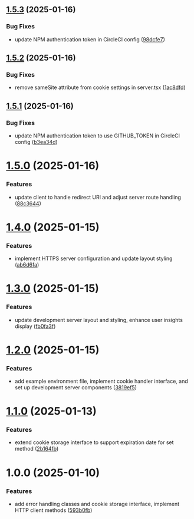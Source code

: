 ## [1.5.3](https://github.com/trustedshops-public/cot-js-integration-library/compare/1.5.2...1.5.3) (2025-01-16)


### Bug Fixes

* update NPM authentication token in CircleCI config ([98dcfe7](https://github.com/trustedshops-public/cot-js-integration-library/commit/98dcfe79a1527dbbb180c51c85326ea09e02c7b5))

## [1.5.2](https://github.com/trustedshops-public/cot-js-integration-library/compare/1.5.1...1.5.2) (2025-01-16)


### Bug Fixes

* remove sameSite attribute from cookie settings in server.tsx ([1ac8dfd](https://github.com/trustedshops-public/cot-js-integration-library/commit/1ac8dfdaa6cd89a12683b055c4aec6996d515f18))

## [1.5.1](https://github.com/trustedshops-public/cot-js-integration-library/compare/1.5.0...1.5.1) (2025-01-16)


### Bug Fixes

* update NPM authentication token to use GITHUB_TOKEN in CircleCI config ([b3ea34d](https://github.com/trustedshops-public/cot-js-integration-library/commit/b3ea34d8b2f0b25462b4a3fbb40ad8613f167b86))

# [1.5.0](https://github.com/trustedshops-public/cot-js-integration-library/compare/1.4.0...1.5.0) (2025-01-16)


### Features

* update client to handle redirect URI and adjust server route handling ([88c3644](https://github.com/trustedshops-public/cot-js-integration-library/commit/88c36443e7b85679af5c45c8016e4c123d016efc))

# [1.4.0](https://github.com/trustedshops-public/cot-js-integration-library/compare/1.3.0...1.4.0) (2025-01-15)


### Features

* implement HTTPS server configuration and update layout styling ([ab6d6fa](https://github.com/trustedshops-public/cot-js-integration-library/commit/ab6d6fa3a1934e42f9d5f85ff90c515ebc863813))

# [1.3.0](https://github.com/trustedshops-public/cot-js-integration-library/compare/1.2.0...1.3.0) (2025-01-15)


### Features

* update development server layout and styling, enhance user insights display ([fb0fa3f](https://github.com/trustedshops-public/cot-js-integration-library/commit/fb0fa3fa42e9d2f2c021f58c2184955f8a8f4af2))

# [1.2.0](https://github.com/trustedshops-public/cot-js-integration-library/compare/1.1.0...1.2.0) (2025-01-15)


### Features

* add example environment file, implement cookie handler interface, and set up development server components ([3819ef5](https://github.com/trustedshops-public/cot-js-integration-library/commit/3819ef5b2b73d895e6cee8b785481df5446a42c6))

# [1.1.0](https://github.com/trustedshops-public/cot-js-integration-library/compare/1.0.0...1.1.0) (2025-01-13)


### Features

* extend cookie storage interface to support expiration date for set method ([2b164fb](https://github.com/trustedshops-public/cot-js-integration-library/commit/2b164fb02dcec0414d912edb39b278338589d083))

# 1.0.0 (2025-01-10)


### Features

* add error handling classes and cookie storage interface, implement HTTP client methods ([593b0fb](https://github.com/trustedshops-public/cot-js-integration-library/commit/593b0fbe1297a8947e154ded1a872ea7bd1ec916))
